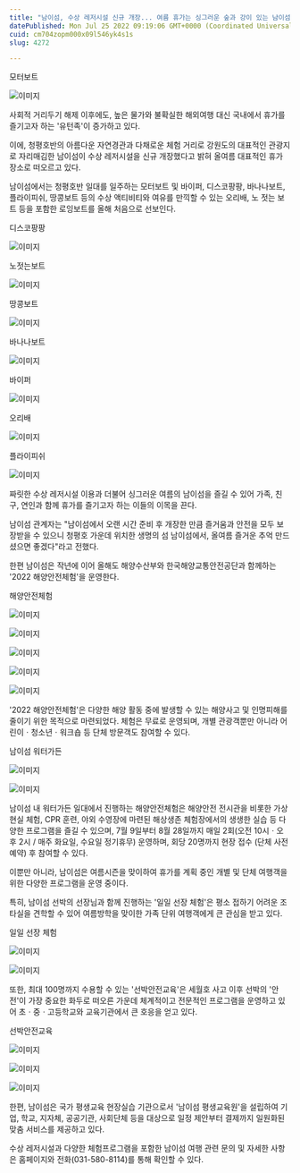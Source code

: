 ```yaml
---
title: "남이섬, 수상 레저시설 신규 개장... 여름 휴가는 싱그러운 숲과 강이 있는 남이섬으로"
datePublished: Mon Jul 25 2022 09:19:06 GMT+0000 (Coordinated Universal Time)
cuid: cm704zopm000x09l546yk4s1s
slug: 4272

---
```



모터보트

![이미지](https://cdn.hashnode.com/res/hashnode/image/upload/v1739257409276/ce35e884-80d9-4e6a-b825-a22a1f7521af.jpeg)

사회적 거리두기 해제 이후에도, 높은 물가와 불확실한 해외여행 대신 국내에서 휴가를 즐기고자 하는 '유턴족'이 증가하고 있다.

이에, 청평호반의 아름다운 자연경관과 다채로운 체험 거리로 강원도의 대표적인 관광지로 자리매김한 남이섬이 수상 레저시설을 신규 개장했다고 밝혀 올여름 대표적인 휴가 장소로 떠오르고 있다.

남이섬에서는 청평호반 일대를 일주하는 모터보트 및 바이퍼, 디스코팡팡, 바나나보트, 플라이피쉬, 땅콩보트 등의 수상 액티비티와 여유를 만끽할 수 있는 오리배, 노 젓는 보트 등을 포함한 로잉보트를 올해 처음으로 선보인다.

디스코팡팡

![이미지](https://cdn.hashnode.com/res/hashnode/image/upload/v1739257412597/1ce6d4e1-a17e-43e9-bbfb-fbe824ceedf2.jpeg)

노젓는보트

![이미지](https://cdn.hashnode.com/res/hashnode/image/upload/v1739257415627/12a737d5-4c94-461a-b2f8-5f62a27013b3.jpeg)

땅콩보트

![이미지](https://cdn.hashnode.com/res/hashnode/image/upload/v1739257418390/d9e0fa5a-4081-409b-af90-613cbd5601f5.jpeg)

바나나보트

![이미지](https://cdn.hashnode.com/res/hashnode/image/upload/v1739257421534/209482e4-d630-4c53-a685-61461238dadb.jpeg)

바이퍼

![이미지](https://cdn.hashnode.com/res/hashnode/image/upload/v1739257424546/d7ed4cfd-8be9-4590-a282-5b1063793e69.jpeg)

오리배

![이미지](https://cdn.hashnode.com/res/hashnode/image/upload/v1739257427687/8740c2f2-a3aa-46d9-897d-048f9fd07ff5.jpeg)

플라이피쉬

![이미지](https://cdn.hashnode.com/res/hashnode/image/upload/v1739257430882/55977256-c559-4e21-9e72-a54617316639.jpeg)

짜릿한 수상 레저시설 이용과 더불어 싱그러운 여름의 남이섬을 즐길 수 있어 가족, 친구, 연인과 함께 휴가를 즐기고자 하는 이들의 이목을 끈다.

남이섬 관계자는 "남이섬에서 오랜 시간 준비 후 개장한 만큼 즐거움과 안전을 모두 보장받을 수 있으니 청평호 가운데 위치한 생명의 섬 남이섬에서, 올여름 즐거운 추억 만드셨으면 좋겠다"라고 전했다.

한편 남이섬은 작년에 이어 올해도 해양수산부와 한국해양교통안전공단과 함께하는 '2022 해양안전체험'을 운영한다.

해양안전체험

![이미지](https://blog.kakaocdn.net/dn/XRE8y/btrH9IpaWTs/JO7fJJKQU3Ic2DaklWy7fK/img.jpg)

![이미지](https://cdn.hashnode.com/res/hashnode/image/upload/v1739257437229/a5e3381b-e05a-4dce-8cc2-519e161de577.jpeg)

![이미지](https://blog.kakaocdn.net/dn/uBay9/btrH5fnIkDj/a9JyLzMgy1KbkORaYsPUs1/img.jpg)

![이미지](https://cdn.hashnode.com/res/hashnode/image/upload/v1739257443532/01d73f16-c6df-4a70-af48-c9b1c2e8de60.jpeg)

![이미지](https://blog.kakaocdn.net/dn/Uqris/btrH3a1tCAY/HFsNc7QrfDS1VEjFU5lkd1/img.jpg)

'2022 해양안전체험'은 다양한 해양 활동 중에 발생할 수 있는 해양사고 및 인명피해를 줄이기 위한 목적으로 마련되었다. 체험은 무료로 운영되며, 개별 관광객뿐만 아니라 어린이ㆍ청소년ㆍ워크숍 등 단체 방문객도 참여할 수 있다.

남이섬 워터가든

![이미지](https://blog.kakaocdn.net/dn/xKnWP/btrH6HdbzRL/Xwhfr7dHOM6GkKEtrTQVo1/img.jpg)

![이미지](https://blog.kakaocdn.net/dn/rJMT1/btrH3R04KRH/VhQIjUAnmuxTSibY9HykDK/img.jpg)

남이섬 내 워터가든 일대에서 진행하는 해양안전체험은 해양안전 전시관을 비롯한 가상현실 체험, CPR 훈련, 야외 수영장에 마련된 해상생존 체험장에서의 생생한 실습 등 다양한 프로그램을 즐길 수 있으며, 7월 9일부터 8월 28일까지 매일 2회(오전 10시ㆍ오후 2시 / 매주 화요일, 수요일 정기휴무) 운영하며, 회당 20명까지 현장 접수 (단체 사전 예약) 후 참여할 수 있다.

이뿐만 아니라, 남이섬은 여름시즌을 맞이하여 휴가를 계획 중인 개별 및 단체 여행객을 위한 다양한 프로그램을 운영 중이다.

특히, 남이섬 선박의 선장님과 함께 진행하는 '일일 선장 체험'은 평소 접하기 어려운 조타실을 견학할 수 있어 여름방학을 맞이한 가족 단위 여행객에게 큰 관심을 받고 있다.

일일 선장 체험

![이미지](https://cdn.hashnode.com/res/hashnode/image/upload/v1739257455677/8f801d4f-cdf7-41a1-b594-a8be924a2d22.jpeg)

![이미지](https://cdn.hashnode.com/res/hashnode/image/upload/v1739257459358/04efc3b8-33af-45df-934b-7da9c0082f7d.jpeg)

또한, 최대 100명까지 수용할 수 있는 '선박안전교육'은 세월호 사고 이후 선박의 '안전'이 가장 중요한 화두로 떠오른 가운데 체계적이고 전문적인 프로그램을 운영하고 있어 초ㆍ중ㆍ고등학교와 교육기관에서 큰 호응을 얻고 있다.

선박안전교육

![이미지](https://cdn.hashnode.com/res/hashnode/image/upload/v1739257462327/ad93164f-c21c-440d-9b64-30020d1a8884.jpeg)

![이미지](https://blog.kakaocdn.net/dn/ATOKt/btrH75dPpJb/TyjXoVCer1C64KH6l3KiK1/img.jpg)

![이미지](https://cdn.hashnode.com/res/hashnode/image/upload/v1739257468114/ef484baa-bacd-44b2-a168-6fda57746d6b.jpeg)

한편, 남이섬은 국가 평생교육 현장실습 기관으로서 '남이섬 평생교육원'을 설립하여 기업, 학교, 지자체, 공공기관, 사회단체 등을 대상으로 일정 제안부터 결제까지 일원화된 맞춤 서비스를 제공하고 있다.

수상 레저시설과 다양한 체험프로그램을 포함한 남이섬 여행 관련 문의 및 자세한 사항은 홈페이지와 전화(031-580-8114)를 통해 확인할 수 있다.